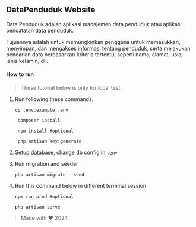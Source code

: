 DataPenduduk Website
--
Data Penduduk adalah aplikasi manajemen data penduduk atau aplikasi pencatatan data penduduk.

Tujuannya adalah untuk memungkinkan pengguna untuk memasukkan, menyimpan, dan mengakses informasi tentang penduduk, serta melakukan pencarian data berdasarkan kriteria tertentu, seperti nama, alamat, usia, jenis kelamin, dll.

#### How to run
> These tutorial below is only for local test.

1. Run following these commands.
    ```shell script
    cp .env.example .env
   ```
   ```shell script
    composer install
   ```
   
   ```shell script
    npm install #optional
   ```
   ```shell script
    php artisan key:generate
    ```
2. Setup database, change db config in `.env`
3. Run migration and seeder
    ```shell script
    php artisan migrate --seed
    ```
4. Run this command below in different terminal session
    ```shell script
    npm run prod #optional
    ```
    ```shell script
    php artisan serve 
    ```
> Made with ♥ 2024 
